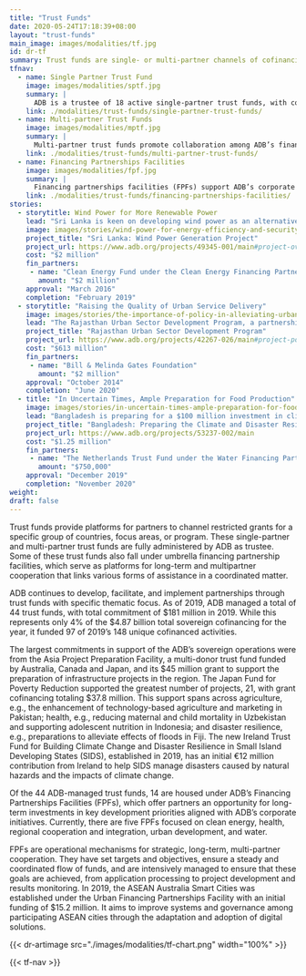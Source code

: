 ```yaml
---
title: "Trust Funds"
date: 2020-05-24T17:18:39+08:00
layout: "trust-funds"
main_image: images/modalities/tf.jpg
id: dr-tf
summary: Trust funds are single- or multi-partner channels of cofinancing resources to fund various projects, programs, technical assistance, and other activities. ADB administers contributions of financing partners as a trustee or administrator of about 44 trust funds, 14 of which fall under umbrella [Financing Partnership Facilities](/modalities/trust-funds/financing-partnerships-facilities). In 2019, trust funds contributed around $181 million in ADB’s sovereign operations.
tfnav:
  - name: Single Partner Trust Fund
    image: images/modalities/sptf.jpg
    summary: |
      ADB is a trustee of 18 active single-partner trust funds, with contributions from Australia, Canada, People’s Republic of China, Denmark, France, Ireland, Japan, Republic of Korea, and Spain.
    link: ./modalities/trust-funds/single-partner-trust-funds/
  - name: Multi-partner Trust Funds
    image: images/modalities/mptf.jpg
    summary: |
      Multi-partner trust funds promote collaboration among ADB’s financing partners and attract new partners from the private sector, including philanthropic organizations. ADB is a trustee of 12 multi-partner trust funds.
    link: ./modalities/trust-funds/multi-partner-trust-funds/
  - name: Financing Partnerships Facilities
    image: images/modalities/fpf.jpg
    summary: |
      Financing partnerships facilities (FPFs) support ADB’s corporate initiatives on clean energy, health, regional cooperation, urban development, and water. Each FPF houses one or more trust funds that finance projects and programs to help achieve the FPF’s targets and objectives.
    link: ./modalities/trust-funds/financing-partnerships-facilities/
stories:
  - storytitle: Wind Power for More Renewable Power
    lead: "Sri Lanka is keen on developing wind power as an alternative to more costly thermal power. An ADB technical assistance supported by the Clean Energy Fund, built the capacity of Sri Lanka’s largest electric company to handle wind power projects with private sector involvement."
    image: images/stories/wind-power-for-energy-efficiency-and-security.jpg
    project_title: "Sri Lanka: Wind Power Generation Project"
    project_url: https://www.adb.org/projects/49345-001/main#project-overview
    cost: "$2 million"
    fin_partners:
     - name: "Clean Energy Fund under the Clean Energy Financing Partnership Facility"
       amount: "$2 million"
    approval: "March 2016"
    completion: "February 2019"
  - storytitle: "Raising the Quality of Urban Service Delivery"
    image: images/stories/the-importance-of-policy-in-alleviating-urban-poverty.jpg
    lead: "The Rajasthan Urban Sector Development Program, a partnership among ADB, Bill & Melinda Gates Foundation, and the Government of India, showed that physical investments that uplift the lives of the urban poor are better planned if they are combined with policy actions that strengthen institutions that oversee infrastructure and planning."
    project_title: "Rajasthan Urban Sector Development Program"
    project_url: https://www.adb.org/projects/42267-026/main#project-pds
    cost: "$613 million"
    fin_partners:
     - name: "Bill & Melinda Gates Foundation"
       amount: "$2 million"
    approval: "October 2014"
    completion: "June 2020"
  - title: "In Uncertain Times, Ample Preparation for Food Production"
    image: images/stories/in-uncertain-times-ample-preparation-for-food-production.jpg
    lead: "Bangladesh is preparing for a $100 million investment in climate and disaster resilient small-scale water resources management. The Water Financing Partnerships Facility, through The Netherlands Trust Fund, is supporting the preparations."
    project_title: "Bangladesh: Preparing the Climate and Disaster Resilient Small-Scale Water Resources Management Project"
    project_url: https://www.adb.org/projects/53237-002/main
    cost: "$1.25 million"
    fin_partners:
     - name: "The Netherlands Trust Fund under the Water Financing Partnerships Facility"
       amount: "$750,000"
    approval: "December 2019"
    completion: "November 2020"
weight: 
draft: false
---
```


Trust funds provide platforms for partners to channel restricted grants for a specific group of countries, focus areas, or program. These single-partner and multi-partner trust funds are fully administered by ADB as trustee. Some of these trust funds also fall under umbrella financing partnership facilities, which serve as platforms for long-term and multipartner cooperation that links various forms of assistance in a coordinated matter.

ADB continues to develop, facilitate, and implement partnerships through trust funds with specific thematic focus. As of 2019, ADB managed a total of 44 trust funds, with total commitment of $181 million in 2019. While this represents only 4% of the $4.87 billion total sovereign cofinancing for the year, it funded 97 of 2019’s 148 unique cofinanced activities.

The largest commitments in support of the ADB’s sovereign operations were from the Asia Project Preparation Facility, a multi-donor trust fund funded by Australia, Canada and Japan, and its $45 million grant to support the preparation of infrastructure projects in the region. The Japan Fund for Poverty Reduction supported the greatest number of projects, 21, with grant cofinancing totaling $37.8 million. This support spans across agriculture, e.g., the enhancement of technology-based agriculture and marketing in Pakistan; health, e.g., reducing maternal and child mortality in Uzbekistan and supporting adolescent nutrition in Indonesia; and disaster resilience, e.g., preparations to alleviate effects of floods in Fiji. The new Ireland Trust Fund for Building Climate Change and Disaster Resilience in Small Island Developing States (SIDS), established in 2019, has an initial €12 million contribution from Ireland to help SIDS manage disasters caused by natural hazards and the impacts of climate change.

Of the 44 ADB-managed trust funds, 14 are housed under ADB’s Financing Partnerships Facilities (FPFs), which offer partners an opportunity for long-term investments in key development priorities aligned with ADB’s corporate initiatives. Currently, there are five FPFs focused on clean energy, health, regional cooperation and integration, urban development, and water.

FPFs are operational mechanisms for strategic, long-term, multi-partner cooperation. They have set targets and objectives, ensure a steady and coordinated flow of funds, and are intensively managed to ensure that these goals are achieved, from application processing to project development and results monitoring. In 2019, the ASEAN Australia Smart Cities was established under the Urban Financing Partnerships Facility with an initial funding of $15.2 million. It aims to improve systems and governance among participating ASEAN cities through the adaptation and adoption of digital solutions.

{{< dr-artimage src="./images/modalities/tf-chart.png" width="100%" >}}

{{< tf-nav >}}